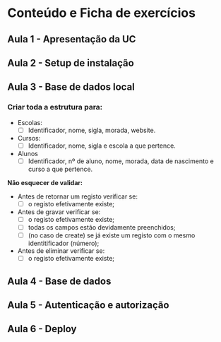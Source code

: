 # Conteúdo e Ficha de exercícios

## Aula 1 - Apresentação da UC

## Aula 2 - Setup de instalação

## Aula 3 - Base de dados local

### Criar toda a estrutura para:
- Escolas:
    - [ ] Identificador, nome, sigla, morada, website.
- Cursos:
    - [ ] Identificador, nome, sigla e escola a que pertence.
- Alunos
    - [ ] Identificador, nº de aluno, nome, morada, data de nascimento e curso a que pertence.

**Não esquecer de validar:**

- Antes de retornar um registo verificar se:
    - [ ] o registo efetivamente existe;

- Antes de gravar verificar se:
    - [ ] o registo efetivamente existe;
    - [ ] todas os campos estão devidamente preenchidos;
    - [ ] (no caso de create) se já existe um registo com o mesmo identitificador (número);

- Antes de eliminar verificar se:
    - [ ] o registo efetivamente existe;
  
## Aula 4 - Base de dados

## Aula 5 - Autenticação e autorização

## Aula 6 - Deploy
 
